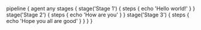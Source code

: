 pipeline {
    agent any 
    stages {
        stage('Stage 1') {
            steps {
                echo 'Hello world!' 
            }
        }
		stage('Stage 2') {
            steps {
                echo 'How are you' 
            }
        }
		stage('Stage 3') {
            steps {
                echo 'Hope you all are good' 
            }
        }
    }
}
